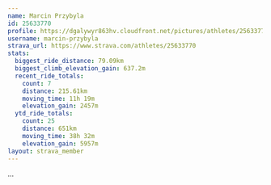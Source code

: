 ```yaml
---
name: Marcin Przybyla
id: 25633770
profile: https://dgalywyr863hv.cloudfront.net/pictures/athletes/25633770/12947173/2/large.jpg
username: marcin-przybyla
strava_url: https://www.strava.com/athletes/25633770
stats:
  biggest_ride_distance: 79.09km
  biggest_climb_elevation_gain: 637.2m
  recent_ride_totals:
    count: 7
    distance: 215.61km
    moving_time: 11h 19m
    elevation_gain: 2457m
  ytd_ride_totals:
    count: 25
    distance: 651km
    moving_time: 38h 32m
    elevation_gain: 5957m
layout: strava_member
--- 
```

...
